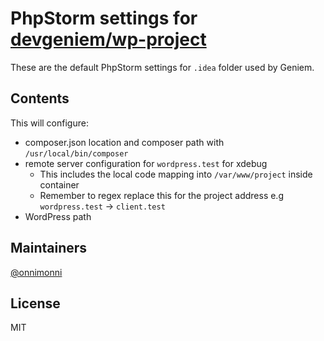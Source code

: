 # PhpStorm settings for [devgeniem/wp-project](https://github.com/devgeniem/wp-project)

These are the default PhpStorm settings for `.idea` folder used by Geniem.

## Contents
This will configure:
* composer.json location and composer path with `/usr/local/bin/composer`
* remote server configuration for `wordpress.test` for xdebug
    * This includes the local code mapping into `/var/www/project` inside container
    * Remember to regex replace this for the project address e.g `wordpress.test` -> `client.test`
* WordPress path

## Maintainers
[@onnimonni](https://github.com/onnimonni)

## License
MIT
